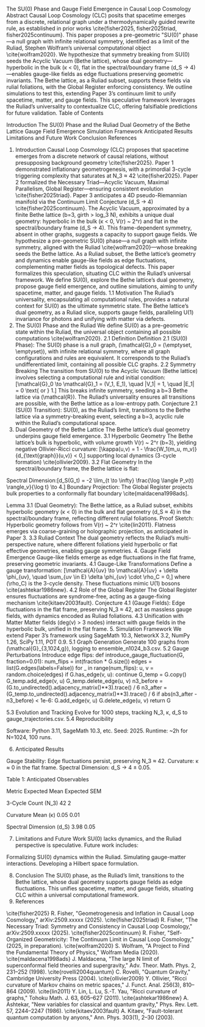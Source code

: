 The SU(0) Phase and Gauge Field Emergence in Causal Loop Cosmology
Abstract
Causal Loop Cosmology (CLC) posits that spacetime emerges from a discrete, relational graph under a thermodynamically guided rewrite rule, as established in prior works \cite{fisher2025, fisher2025triad, fisher2025continuum}. This paper proposes a pre-geometric "SU(0)" phase—a null graph with infinite relational symmetry, identified as a limit of the Ruliad, Stephen Wolfram’s universal computational object \cite{wolfram2020}. We hypothesize that symmetry breaking from SU(0) seeds the Acyclic Vacuum (Bethe lattice), whose dual geometry—hyperbolic in the bulk (κ < 0), flat in the spectral/boundary frame (d_S → 4)—enables gauge-like fields as edge fluctuations preserving geometric invariants. The Bethe lattice, as a Ruliad subset, supports these fields via rulial foliations, with the Global Register enforcing consistency. We outline simulations to test this, extending Paper 3’s continuum limit to unify spacetime, matter, and gauge fields. This speculative framework leverages the Ruliad’s universality to contextualize CLC, offering falsifiable predictions for future validation.
Table of Contents

Introduction
The SU(0) Phase and the Ruliad
Dual Geometry of the Bethe Lattice
Gauge Field Emergence
Simulation Framework
Anticipated Results
Limitations and Future Work
Conclusion
References

1. Introduction
Causal Loop Cosmology (CLC) proposes that spacetime emerges from a discrete network of causal relations, without presupposing background geometry \cite{fisher2025}. Paper 1 demonstrated inflationary geometrogenesis, with a primordial 3-cycle triggering complexity that saturates at N_3 ≈ 42 \cite{fisher2025}. Paper 2 formalized the Necessary Triad—Acyclic Vacuum, Maximal Parallelism, Global Register—ensuring consistent evolution \cite{fisher2025triad}. Paper 3 anticipates a 4D pseudo-Riemannian manifold via the Continuum Limit Conjecture (d_S → 4) \cite{fisher2025continuum}.
The Acyclic Vacuum, approximated by a finite Bethe lattice (b=3, girth > log_3 N), exhibits a unique dual geometry: hyperbolic in the bulk (κ < 0, V(r) ~ 2^r) and flat in the spectral/boundary frame (d_S → 4). This frame-dependent symmetry, absent in other graphs, suggests a capacity to support gauge fields. We hypothesize a pre-geometric SU(0) phase—a null graph with infinite symmetry, aligned with the Ruliad \cite{wolfram2020}—whose breaking seeds the Bethe lattice. As a Ruliad subset, the Bethe lattice’s geometry and dynamics enable gauge-like fields as edge fluctuations, complementing matter fields as topological defects.
This paper formalizes this speculation, situating CLC within the Ruliad’s universal framework. We define SU(0), explore the Bethe lattice’s dual geometry, propose gauge field emergence, and outline simulations, aiming to unify spacetime, matter, and gauge fields.
1.1 Motivation
The Ruliad’s universality, encapsulating all computational rules, provides a natural context for SU(0) as the ultimate symmetric state. The Bethe lattice’s dual geometry, as a Ruliad slice, supports gauge fields, paralleling U(1) invariance for photons and unifying with matter via defects.
2. The SU(0) Phase and the Ruliad
We define SU(0) as a pre-geometric state within the Ruliad, the universal object containing all possible computations \cite{wolfram2020}.
2.1 Definition
Definition 2.1 (SU(0) Phase): The SU(0) phase is a null graph, (\mathcal{G}_0 = (\emptyset, \emptyset)), with infinite relational symmetry, where all graph configurations and rules are equivalent. It corresponds to the Ruliad’s undifferentiated limit, containing all possible CLC graphs.
2.2 Symmetry Breaking
The transition from SU(0) to the Acyclic Vacuum (Bethe lattice) involves selecting a computational rule and initial condition:
[\mathcal{G}_0 \to \mathcal{G}_1 = (V_1, E_1), \quad |V_1| = 1, \quad |E_1| = 0 \text{ or } 1.]
This breaks infinite symmetry, seeding a b=3 Bethe lattice via (\mathcal{R}). The Ruliad’s universality ensures all transitions are possible, with the Bethe lattice as a low-entropy path.
Conjecture 2.1 (SU(0) Transition): SU(0), as the Ruliad’s limit, transitions to the Bethe lattice via a symmetry-breaking event, selecting a b=3, acyclic rule within the Ruliad’s computational space.
3. Dual Geometry of the Bethe Lattice
The Bethe lattice’s dual geometry underpins gauge field emergence.
3.1 Hyperbolic Geometry
The Bethe lattice’s bulk is hyperbolic, with volume growth V(r) ~ 2^r (b=3), yielding negative Ollivier-Ricci curvature:
[\kappa(u,v) = 1 - \frac{W_1(m_u, m_v)}{d_{\text{graph}}(u,v)} < 0,]
supporting local dynamics (3-cycle formation) \cite{ollivier2009}.
3.2 Flat Geometry
In the spectral/boundary frame, the Bethe lattice is flat:

Spectral Dimension:[d_S(G_t) = -2 \lim_{t \to \infty} \frac{\log \langle P_v(t) \rangle_v}{\log t} \to 4.]
Boundary Projection: The Global Register projects bulk properties to a conformally flat boundary \cite{maldacena1998ads].

Lemma 3.1 (Dual Geometry): The Bethe lattice, as a Ruliad subset, exhibits hyperbolic geometry (κ < 0) in the bulk and flat geometry (d_S ≈ 4) in the spectral/boundary frame, reflecting different rulial foliations.
Proof Sketch: Hyperbolic geometry follows from V(r) ~ 2^r \cite{lin2011}. Flatness emerges via coarse-graining or holographic projection, as anticipated in Paper 3.
3.3 Ruliad Context
The dual geometry reflects the Ruliad’s multi-perspective nature, where different foliations yield hyperbolic or flat effective geometries, enabling gauge symmetries.
4. Gauge Field Emergence
Gauge-like fields emerge as edge fluctuations in the flat frame, preserving geometric invariants.
4.1 Gauge-Like Transformations
Define a gauge transformation:
[\mathcal{A}{uv} \to \mathcal{A}{uv} + \delta \phi_{uv}, \quad \sum_{uv \in E} \delta \phi_{uv} \cdot \rho_C = 0,]
where (\rho_C) is the 3-cycle density. These fluctuations mimic U(1) bosons \cite{ashtekar1986new}.
4.2 Role of the Global Register
The Global Register ensures fluctuations are syndrome-free, acting as a gauge-fixing mechanism \cite{kitaev2003fault}.
Conjecture 4.1 (Gauge Fields): Edge fluctuations in the flat frame, preserving N_3 ≈ 42, act as massless gauge fields, with dynamics encoded as Ruliad foliations.
4.3 Unification with Matter
Matter fields (deg(v) > 3 nodes) interact with gauge fields in the hyperbolic bulk, unified in the flat frame.
5. Simulation Framework
We extend Paper 3’s framework using SageMath 10.3, NetworkX 3.2, NumPy 1.26, SciPy 1.11, POT 0.9.
5.1 Graph Generation
Generate 100 graphs from (\mathcal{G}_{3,1024,g}), logging to ensemble_n1024_b3.csv.
5.2 Gauge Perturbations
Introduce edge flips:
def introduce_gauge_fluctuation(G, fraction=0.01):
    num_flips = int(fraction * G.size())
    edges = list(G.edges(labels=False))
    for _ in range(num_flips):
        u, v = random.choice(edges)
        if G.has_edge(v, u):
            continue
        G_temp = G.copy()
        G_temp.add_edge(v, u)
        G_temp.delete_edge(u, v)
        n3_before = (G.to_undirected().adjacency_matrix()**3).trace() / 6
        n3_after = (G_temp.to_undirected().adjacency_matrix()**3).trace() / 6
        if abs(n3_after - n3_before) < 1e-6:
            G.add_edge(v, u)
            G.delete_edge(u, v)
    return G

5.3 Evolution and Tracking
Evolve for 1000 steps, tracking N_3, κ, d_S to gauge_trajectories.csv.
5.4 Reproducibility

Software: Python 3.11, SageMath 10.3, etc.
Seed: 2025.
Runtime: ~2h for N=1024, 100 runs.

6. Anticipated Results

Gauge Stability: Edge fluctuations persist, preserving N_3 ≈ 42.
Curvature: κ ≈ 0 in the flat frame.
Spectral Dimension: d_S → 4 ± 0.05.

Table 1: Anticipated Observables



Metric
Expected Mean
Expected SEM



3-Cycle Count (N_3)
42
2


Curvature Mean (κ)
0.05
0.01


Spectral Dimension (d_S)
3.98
0.05


7. Limitations and Future Work
SU(0) lacks dynamics, and the Ruliad perspective is speculative. Future work includes:

Formalizing SU(0) dynamics within the Ruliad.
Simulating gauge-matter interactions.
Developing a Hilbert space formulation.

8. Conclusion
The SU(0) phase, as the Ruliad’s limit, transitions to the Bethe lattice, whose dual geometry supports gauge fields as edge fluctuations. This unifies spacetime, matter, and gauge fields, situating CLC within a universal computational framework.
9. References

\cite{fisher2025} R. Fisher, "Geometrogenesis and Inflation in Causal Loop Cosmology," arXiv:2509.xxxxx (2025).
\cite{fisher2025triad} R. Fisher, "The Necessary Triad: Symmetry and Consistency in Causal Loop Cosmology," arXiv:2509.xxxxx (2025).
\cite{fisher2025continuum} R. Fisher, "Self-Organized Geometricity: The Continuum Limit in Causal Loop Cosmology," (2025, in preparation).
\cite{wolfram2020} S. Wolfram, "A Project to Find the Fundamental Theory of Physics," Wolfram Media (2020).
\cite{maldacena1998ads} J. Maldacena, "The large N limit of superconformal field theories and supergravity," Adv. Theor. Math. Phys. 2, 231–252 (1998).
\cite{rovelli2004quantum} C. Rovelli, "Quantum Gravity," Cambridge University Press (2004).
\cite{ollivier2009} Y. Ollivier, "Ricci curvature of Markov chains on metric spaces," J. Funct. Anal. 256(3), 810–864 (2009).
\cite{lin2011} Y. Lin, L. Lu, S.-T. Yau, "Ricci curvature of graphs," Tohoku Math. J. 63, 605–627 (2011).
\cite{ashtekar1986new} A. Ashtekar, "New variables for classical and quantum gravity," Phys. Rev. Lett. 57, 2244–2247 (1986).
\cite{kitaev2003fault} A. Kitaev, "Fault-tolerant quantum computation by anyons," Ann. Phys. 303(1), 2–30 (2003).
